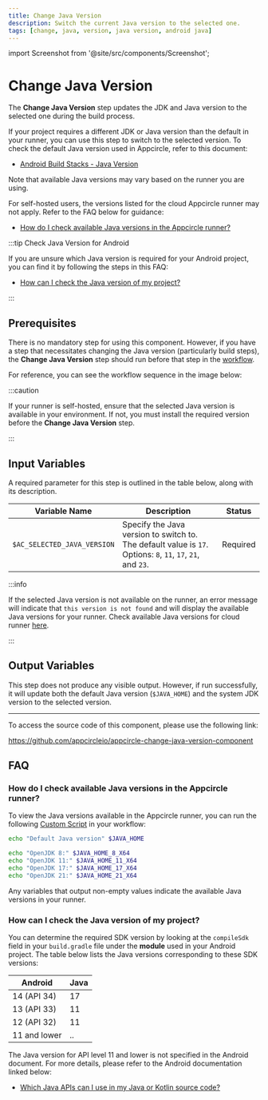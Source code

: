 ```yaml
---
title: Change Java Version
description: Switch the current Java version to the selected one.
tags: [change, java, version, java version, android java]
---
```


import Screenshot from '@site/src/components/Screenshot';

# Change Java Version

The **Change Java Version** step updates the JDK and Java version to the selected one during the build process.

If your project requires a different JDK or Java version than the default in your runner, you can use this step to switch to the selected version. To check the default Java version used in Appcircle, refer to this document:

- [Android Build Stacks - Java Version](/infrastructure/android-build-infrastructure#java-version)

Note that available Java versions may vary based on the runner you are using.

For self-hosted users, the versions listed for the cloud Appcircle runner may not apply. Refer to the FAQ below for guidance:

- [How do I check available Java versions in the Appcircle runner?](#how-do-i-check-available-java-versions-in-the-appcircle-runner)

:::tip Check Java Version for Android

If you are unsure which Java version is required for your Android project, you can find it by following the steps in this FAQ:

- [How can I check the Java version of my project?](#how-can-i-check-the-java-version-of-my-project)

:::


## Prerequisites

There is no mandatory step for using this component.  However, if you have a step that necessitates changing the Java version (particularly build steps), the **Change Java Version** step should run before that step in the [workflow](/workflows).

For reference, you can see the workflow sequence in the image below:

<Screenshot url='https://cdn.appcircle.io/docs/assets/common-workflow-components-change-java-version-1.0.png' />

:::caution

If your runner is self-hosted, ensure that the selected Java version is available in your environment. If not, you must install the required version before the **Change Java Version** step.

:::


## Input Variables

A required parameter for this step is outlined in the table below, along with its description.

<Screenshot url='https://cdn.appcircle.io/docs/assets/common-workflow-components-change-java-version-2.0.png' />


| Variable Name               | Description                                                                                                 | Status   |
| --------------------------- | ----------------------------------------------------------------------------------------------------------- | -------- |
| `$AC_SELECTED_JAVA_VERSION` | Specify the Java version to switch to. The default value is `17`. Options: `8`, `11`, `17`, `21`, and `23`. | Required |

:::info

If the selected Java version is not available on the runner, an error message will indicate that `this version is not found` and will display the available Java versions for your runner. Check available Java versions for cloud runner [here](/infrastructure/android-build-infrastructure#java-version).

:::

## Output Variables

This step does not produce any visible output. However, if run successfully, it will update both the default Java version (`$JAVA_HOME`) and the system JDK version to the selected version.

---

To access the source code of this component, please use the following link:

https://github.com/appcircleio/appcircle-change-java-version-component

## FAQ

### How do I check available Java versions in the Appcircle runner?

To view the Java versions available in the Appcircle runner, you can run the following [Custom Script](/workflows/common-workflow-steps/custom-script) in your workflow:

```bash
echo "Default Java version" $JAVA_HOME

echo "OpenJDK 8:" $JAVA_HOME_8_X64
echo "OpenJDK 11:" $JAVA_HOME_11_X64
echo "OpenJDK 17:" $JAVA_HOME_17_X64
echo "OpenJDK 21:" $JAVA_HOME_21_X64
```

Any variables that output non-empty values indicate the available Java versions in your runner.

### How can I check the Java version of my project?

You can determine the required SDK version by looking at the `compileSdk` field in your `build.gradle` file under the **module** used in your Android project. The table below lists the Java versions corresponding to these SDK versions:

| Android       | Java     |
| ------------- | -------- |
| 14 (API 34)   | 17       |
| 13 (API 33)   | 11       |
| 12 (API 32)   | 11       |
| 11 and lower  | ..       |


The Java version for API level 11 and lower is not specified in the Android document. For more details, please refer to the Android documentation linked below:

- [Which Java APIs can I use in my Java or Kotlin source code?](https://developer.android.com/build/jdks#compileSdk)